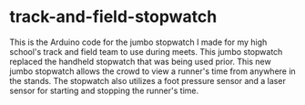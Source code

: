 # track-and-field-stopwatch

This is the Arduino code for the jumbo stopwatch I made for my high school's track and field team to use during meets. This jumbo stopwatch replaced the handheld
stopwatch that was being used prior. This new jumbo stopwatch allows the crowd to view a runner's time from anywhere in the stands. The stopwatch also utilizes
a foot pressure sensor and a laser sensor for starting and stopping the runner's time.
